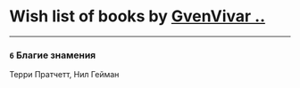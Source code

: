 # Wish list of books by [GvenVivar ..](https://www.facebook.com/app_scoped_user_id/158266434925901/)
---

### `6` Благие знамения
Терри Пратчетт, Нил Гейман

